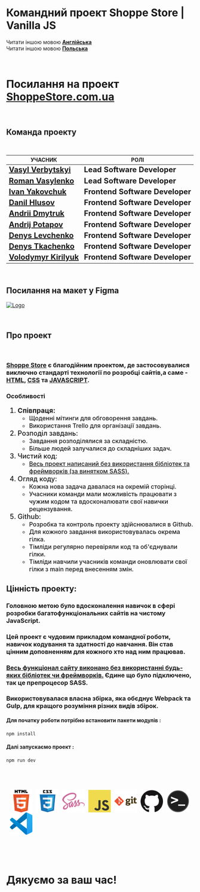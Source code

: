 # Командний проект **Shoppe Store** | Vanilla JS

Читати іншою мовою [**Англійська**](https://github.com/San88Francisco/ShoppeStore/blob/main/README.md 'Перейти до англійського перекладу')  
Читати іншою мовою [**Польська**](https://github.com/San88Francisco/ShoppeStore/blob/main/README.pl.md 'Перейти до польського перекладу')

&nbsp;

# Посилання на проект [**ShoppeStore.com.ua**](https://shoppestore.netlify.app 'Перейти на сайт проекту')

&nbsp;

## Команда проекту

&nbsp;

| УЧАСНИК                                                                                                            | РОЛІ                                                                |
| ------------------------------------------------------------------------------------------------------------------ | ------------------------------------------------------------------- |
| <span style="font-size:20px">[**Vasyl Verbytskyi**](https://github.com/San88Francisco 'Перейти на Git Hub')</span> | <span style="font-size:20px">**Lead Software Developer**</span>     |
| <span style="font-size:20px">[**Roman Vasylenko**](https://github.com/Akumuuu 'Перейти на Git Hub')</span>         | <span style="font-size:20px">**Lead Software Developer**</span>     |
| <span style="font-size:20px">[**Ivan Yakovchuk**](https://github.com/YakovchukIvan 'Перейти на Git Hub')</span>    | <span style="font-size:20px">**Frontend Software Developer**</span> |
| <span style="font-size:20px">[**Danil Hlusov**](https://github.com/Xlussov 'Перейти на Git Hub')</span>           | <span style="font-size:20px">**Frontend Software Developer**</span> |
| <span style="font-size:20px">[**Andrii Dmytruk**](https://github.com/admitruk237 'Перейти на Git Hub')</span>      | <span style="font-size:20px">**Frontend Software Developer**</span> |
| <span style="font-size:20px">[**Andrij Potapov**](https://github.com/AndrijPot 'Перейти на Git Hub')</span>        | <span style="font-size:20px">**Frontend Software Developer**</span> |
| <span style="font-size:20px">[**Denys Levchenko**](https://github.com/gitdenlev 'Перейти на Git Hub')</span>       | <span style="font-size:20px">**Frontend Software Developer**</span> |
| <span style="font-size:20px">[**Denys Tkachenko**](https://github.com/Tkachenko01001 'Перейти на Git Hub')</span>  | <span style="font-size:20px">**Frontend Software Developer**</span> |
| <span style="font-size:20px">[**Volodymyr Kirilyuk**](https://github.com/ZD-Donatik 'Перейти на Git Hub')</span>   | <span style="font-size:20px">**Frontend Software Developer**</span> |

&nbsp;

## Посилання на макет у Figma

[![Logo](./src/assets/img/Cover-figma.jpg)](<https://www.figma.com/file/yYKzT2pnaAR7UVJQKVhGJz/Shoppe-(Community)-(Copy)?type=design&node-id=1908-2067&mode=design&t=uM9WecxIjNGtVyRj-0> 'Перейти на проект')

&nbsp;

## Про проект

&nbsp;

### [**Shoppe Store**](https://gleeful-faloodeh-752787.netlify.app/ 'Перейти на сайт проекту') є благодійним проектом, де застосовувалися виключно стандарті технології по розробці сайтів,а саме - <u>**HTML**</u>, <u>**CSS**</u> та <u>**JAVASCRIPT**</u>.

### Особливості

<ol style='font-size:18px; font-weight: 500'>
    <li><span style="font-size:18px"><b>Співпраця:</b></span>
        <ul>
            <li style="font-size:16px">Щоденні мітинги для обговорення завдань.</li>
            <li style="font-size:16px">Використання Trello для організації завдань.</li>
        </ul>
    </li>
    <li><span style="font-size:18px">Розподіл завдань:</span>
        <ul>
            <li style="font-size:16px">Завдання розподілялися за складністю.</li>
            <li style="font-size:16px">Більше людей залучалися до складніших задач.</li>
        </ul>
    </li>
    <li><span style="font-size:18px">Чистий код:</span>
        <ul>
            <li style="font-size:16px; text-decoration: underline">Весь проект написаний без використання бібліотек та фреймворків (за винятком SASS).</li>
        </ul>
    </li>
    <li><span style="font-size:18px">Огляд коду:</span>
        <ul>
            <li style="font-size:16px">Кожна нова задача давалася на окремій сторінці.</li>
            <li style="font-size:16px">Учасники команди мали можливість працювати з чужим кодом та вдосконалювати свої навички рецензування.</li>
        </ul>
    </li>
    <li><span style="font-size:18px">Github:</span>
        <ul>
            <li style="font-size:16px">Розробка та контроль проекту здійснювалися в Github.</li>
            <li style="font-size:16px">Для кожного завдання використовувалась окрема гілка.</li>
            <li style="font-size:16px">Тімліди регулярно перевіряли код та об'єднували гілки.</li>
            <li style="font-size:16px">Тімліди навчили учасників команди оновлювати свої гілки з main перед внесенням змін.</li>
        </ul>
    </li>
</ol>

## Цінність проекту:

### Головною метою було вдосконалення навичок в сфері розробки багатофункціональних сайтів на чистому JavaScript.

### Цей проект є чудовим прикладом командної роботи, навичок кодування та здатності до навчання. Він став цінним доповненням для кожного хто над ним працював.

### <u>**Весь функціонал сайту виконано без використанні будь-яких бібліотек чи фреймворків.**</u> Єдине що було підключено, так це препроцесор SASS.

### Використовувалася власна збірка, яка обєднує Webpack та Gulp, для кращого розуміння різних видів збірок.

#### Для початку роботи потрібно встановити пакети модулів :

```
npm install
```

#### Далі запускаємо проект :

```
npm run dev
```

## &nbsp;

<img title='HTML5' align="left" alt="HTML5" width="60px" src="https://raw.githubusercontent.com/github/explore/80688e429a7d4ef2fca1e82350fe8e3517d3494d/topics/html/html.png"  style="margin-left: 10px;" />

<img title='CSS3' align="left" alt="CSS3" width="60px" src="https://raw.githubusercontent.com/github/explore/80688e429a7d4ef2fca1e82350fe8e3517d3494d/topics/css/css.png" style="margin-left: 10px;"/>

<img title='Sass' align="left" alt="Sass" width="60px" src="https://raw.githubusercontent.com/github/explore/80688e429a7d4ef2fca1e82350fe8e3517d3494d/topics/sass/sass.png" style="margin-left: 10px;"/>
<img title='img' align="left" alt="JavaScript" width="60px" src="https://raw.githubusercontent.com/github/explore/80688e429a7d4ef2fca1e82350fe8e3517d3494d/topics/javascript/javascript.png" style="margin-left: 10px;"/>

<img title='img' align="left" alt="Git" width="60px" src="https://raw.githubusercontent.com/github/explore/80688e429a7d4ef2fca1e82350fe8e3517d3494d/topics/git/git.png" style="margin-left: 10px;"/>

<img title='img' align="left" alt="GitHub" width="60px" src="https://raw.githubusercontent.com/github/explore/78df643247d429f6cc873026c0622819ad797942/topics/github/github.png" style="margin-left: 10px;"/>

<img title='img' align="left" alt="Terminal" width="60px" src="https://raw.githubusercontent.com/github/explore/80688e429a7d4ef2fca1e82350fe8e3517d3494d/topics/terminal/terminal.png" style="margin-left: 10px;"/>

<img title='img' alt="Visual Studio Code" width="60px" src="https://raw.githubusercontent.com/github/explore/80688e429a7d4ef2fca1e82350fe8e3517d3494d/topics/visual-studio-code/visual-studio-code.png" style="margin-left: 10px;"/>

&nbsp;

&nbsp;

# Дякуємо за ваш час!
